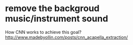 # remove the backgroud music/instrument sound
How CNN works to achieve this goal?
http://www.madebyollin.com/posts/cnn_acapella_extraction/

